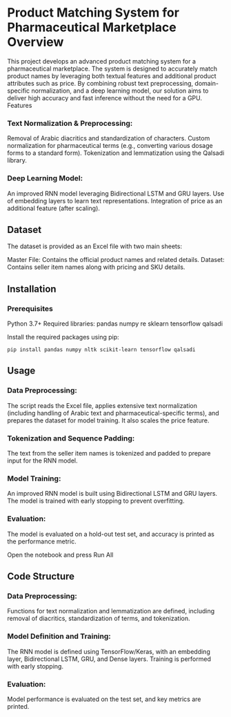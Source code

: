 # Product Matching System for Pharmaceutical Marketplace Overview

This project develops an advanced product matching system for a pharmaceutical marketplace. The system is designed to accurately match product names by leveraging both textual features and additional product attributes such as price. By combining robust text preprocessing, domain-specific normalization, and a deep learning model, our solution aims to deliver high accuracy and fast inference without the need for a GPU.
Features

### Text Normalization & Preprocessing:
Removal of Arabic diacritics and standardization of characters.
Custom normalization for pharmaceutical terms (e.g., converting various dosage forms to a standard form).
Tokenization and lemmatization using the Qalsadi library.

### Deep Learning Model:
An improved RNN model leveraging Bidirectional LSTM and GRU layers.
Use of embedding layers to learn text representations.
Integration of price as an additional feature (after scaling).

## Dataset

The dataset is provided as an Excel file with two main sheets:

Master File: Contains the official product names and related details.
Dataset: Contains seller item names along with pricing and SKU details.

## Installation
### Prerequisites

Python 3.7+
Required libraries:
    pandas
    numpy
    re
    sklearn
    tensorflow
    qalsadi

Install the required packages using pip:

```
pip install pandas numpy nltk scikit-learn tensorflow qalsadi
```

## Usage

### Data Preprocessing:

The script reads the Excel file, applies extensive text normalization (including handling of Arabic text and pharmaceutical-specific terms), and prepares the dataset for model training. It also scales the price feature.

### Tokenization and Sequence Padding:

The text from the seller item names is tokenized and padded to prepare input for the RNN model.

### Model Training:

An improved RNN model is built using Bidirectional LSTM and GRU layers. The model is trained with early stopping to prevent overfitting.

### Evaluation:

The model is evaluated on a hold-out test set, and accuracy is printed as the performance metric.

Open the notebook and press Run All

## Code Structure

### Data Preprocessing:
Functions for text normalization and lemmatization are defined, including removal of diacritics, standardization of terms, and tokenization.

### Model Definition and Training:
The RNN model is defined using TensorFlow/Keras, with an embedding layer, Bidirectional LSTM, GRU, and Dense layers. Training is performed with early stopping.

### Evaluation:
Model performance is evaluated on the test set, and key metrics are printed.

